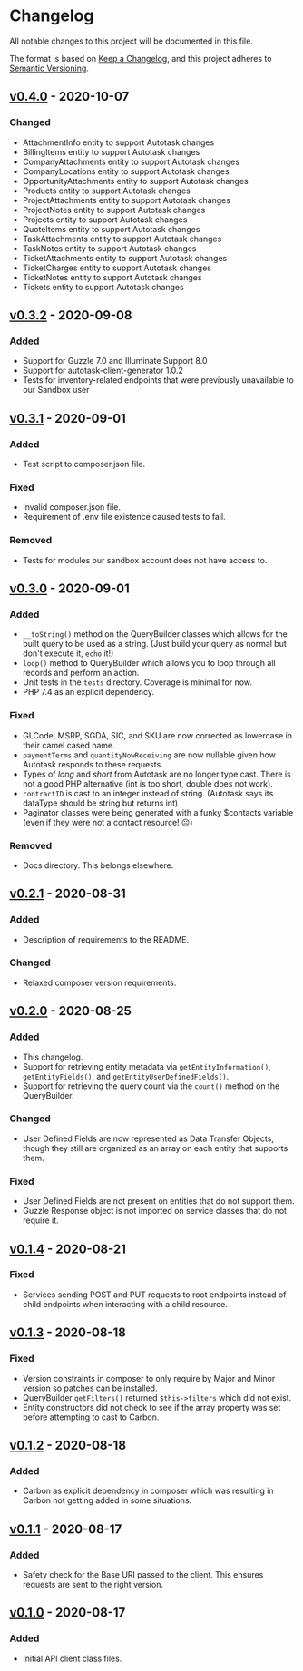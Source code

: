 # Changelog
All notable changes to this project will be documented in this file.

The format is based on [Keep a Changelog](https://keepachangelog.com/en/1.0.0/),
and this project adheres to [Semantic Versioning](https://semver.org/spec/v2.0.0.html).

## [v0.4.0] - 2020-10-07

### Changed
- AttachmentInfo entity to support Autotask changes
- BillingItems entity to support Autotask changes
- CompanyAttachments entity to support Autotask changes
- CompanyLocations entity to support Autotask changes
- OpportunityAttachments entity to support Autotask changes
- Products entity to support Autotask changes
- ProjectAttachments entity to support Autotask changes
- ProjectNotes entity to support Autotask changes
- Projects entity to support Autotask changes
- QuoteItems entity to support Autotask changes
- TaskAttachments entity to support Autotask changes
- TaskNotes entity to support Autotask changes
- TicketAttachments entity to support Autotask changes
- TicketCharges entity to support Autotask changes
- TicketNotes entity to support Autotask changes
- Tickets entity to support Autotask changes

## [v0.3.2] - 2020-09-08

### Added
- Support for Guzzle 7.0 and Illuminate Support 8.0
- Support for autotask-client-generator 1.0.2
- Tests for inventory-related endpoints that were previously unavailable to our Sandbox user

## [v0.3.1] - 2020-09-01

### Added
- Test script to composer.json file.

### Fixed
- Invalid composer.json file.
- Requirement of .env file existence caused tests to fail.

### Removed
- Tests for modules our sandbox account does not have access to.

## [v0.3.0] - 2020-09-01

### Added
- `__toString()` method on the QueryBuilder classes which allows for the built query to be used as a string. (Just build your query as normal but don't execute it, `echo` it!)
- `loop()` method to QueryBuilder which allows you to loop through all records and perform an action.
- Unit tests in the `tests` directory. Coverage is minimal for now.
- PHP 7.4 as an explicit dependency.

### Fixed
- GLCode, MSRP, SGDA, SIC, and SKU are now corrected as lowercase in their camel cased name.
- `paymentTerms` and `quantityNowReceiving` are now nullable given how Autotask responds to these requests.
- Types of _long_ and _short_ from Autotask are no longer type cast. There is not a good PHP alternative (int is too short, double does not work).
- `contractID` is cast to an integer instead of string. (Autotask says its dataType should be string but returns int)
- Paginator classes were being generated with a funky $contacts variable (even if they were not a contact resource! :neutral_face:)

### Removed
- Docs directory. This belongs elsewhere.

## [v0.2.1] - 2020-08-31

### Added
- Description of requirements to the README.

### Changed
- Relaxed composer version requirements.

## [v0.2.0] - 2020-08-25
### Added
- This changelog.
- Support for retrieving entity metadata via `getEntityInformation()`, `getEntityFields()`, and `getEntityUserDefinedFields()`.
- Support for retrieving the query count via the `count()` method on the QueryBuilder.

### Changed
- User Defined Fields are now represented as Data Transfer Objects, though they still are organized as an array on each entity that supports them.

### Fixed
- User Defined Fields are not present on entities that do not support them.
- Guzzle Response object is not imported on service classes that do not require it.

## [v0.1.4] - 2020-08-21
### Fixed
- Services sending POST and PUT requests to root endpoints instead of child endpoints when interacting with a child resource.

## [v0.1.3] - 2020-08-18
### Fixed
- Version constraints in composer to only require by Major and Minor version so patches can be installed.
- QueryBuilder `getFilters()` returned `$this->filters` which did not exist.
- Entity constructors did not check to see if the array property was set before attempting to cast to Carbon.

## [v0.1.2] - 2020-08-18
### Added
- Carbon as explicit dependency in composer which was resulting in Carbon not getting added in some situations.

## [v0.1.1] - 2020-08-17
### Added
- Safety check for the Base URI passed to the client. This ensures requests are sent to the right version.

## [v0.1.0] - 2020-08-17
### Added
- Initial API client class files.

[v0.4.0]: https://github.com/Anteris-Dev/autotask-client/compare/v0.3.2...v0.4.0
[v0.3.2]: https://github.com/Anteris-Dev/autotask-client/compare/v0.3.1...v0.3.2
[v0.3.1]: https://github.com/Anteris-Dev/autotask-client/compare/v0.3.0...v0.3.1
[v0.3.0]: https://github.com/Anteris-Dev/autotask-client/compare/v0.2.1...v0.3.0
[v0.2.1]: https://github.com/Anteris-Dev/autotask-client/compare/v0.2.0...v0.2.1
[v0.2.0]: https://github.com/Anteris-Dev/autotask-client/compare/v0.1.4...v0.2.0
[v0.1.4]: https://github.com/Anteris-Dev/autotask-client/compare/v0.1.3...v0.1.4
[v0.1.3]: https://github.com/Anteris-Dev/autotask-client/compare/v0.1.2...v0.1.3
[v0.1.2]: https://github.com/Anteris-Dev/autotask-client/compare/v0.1.1...v0.1.2
[v0.1.1]: https://github.com/Anteris-Dev/autotask-client/compare/v0.1.0...v0.1.1
[v0.1.0]: https://github.com/Anteris-Dev/autotask-client/releases/tag/v0.1.0

